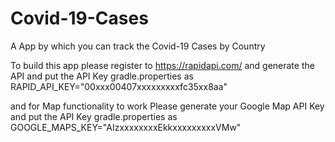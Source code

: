 # Covid-19-Cases
A App by which you can track the Covid-19 Cases by Country

To build this app please register to https://rapidapi.com/ and generate the API and put the API Key gradle.properties 
as RAPID_API_KEY="00xxx00407xxxxxxxxxfc35xx8aa"

and for Map functionality to work Please generate your Google Map API Key and put the API Key gradle.properties 
as GOOGLE_MAPS_KEY="AIzxxxxxxxxEkkxxxxxxxxxVMw"

